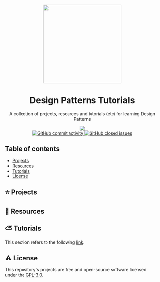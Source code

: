 <p align="center">
  <img width="auto" height="256px" src="https://user-images.githubusercontent.com/34566999/230445678-bd3affea-797c-4bd3-80c5-1c8f44776369.jpg">
</p>

<h1 align="center">Design Patterns Tutorials</h1>

<p align="center">
    A collection of projects, resources and tutorials (etc) for learning Design Patterns
</p>

<p align="center">
    <a title="License GNU" href="https://github.com/enfycius/Design-Patterns/blob/main/LICENSE"><img src="https://img.shields.io/badge/license-GPL v3-blue?style=flat-square"> <br>
    <img alt="GitHub commit activity" src="https://img.shields.io/github/commit-activity/m/enfycius/Design-Patterns"/>
    <img alt="GitHub closed issues" src="https://img.shields.io/github/issues-closed/enfycius/Design-Patterns"/>
</p>

## Table of contents

  * [Projects](#)
  * [Resources](#)
  * [Tutorials](#)
  * [License](#)

## :star: Projects

## :seedling: Resources

## :partly_sunny: Tutorials

This section refers to the following [link](https://enfycius.github.io/_enfycius/docs/category/design-patterns).

## :warning: License

This repository's projects are free and open-source software licensed under the [GPL-3.0](https://github.com/enfycius/Design-Patterns/blob/master/LICENSE).